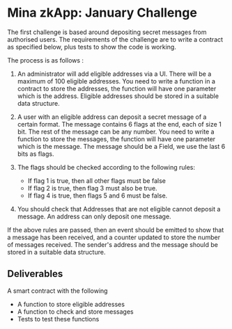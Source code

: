 # Mina zkApp: January Challenge

The first challenge is based around depositing secret
messages from authorised users.
The requirements of the challenge are to write a contract as
specified below, plus tests to show the code is working.

The process is as follows :

1. An administrator will add eligible addresses via a UI.
There will be a maximum of 100 eligible addresses.
You need to write a function in a contract to store the
addresses, the function will have one parameter which is
the address.
Eligible addresses should be stored in a suitable data
structure.

2. A user with an eligible address can deposit a secret
message of a certain format.
The message contains 6 flags at the end, each of size 1
bit. The rest of the message can be any number.
You need to write a function to store the messages, the
function will have one parameter which is the message.
The message should be a Field, we use the last 6 bits as
flags.

3. The flags should be checked according to the following
rules:

   - If flag 1 is true, then all other flags must be false
   - If flag 2 is true, then flag 3 must also be true.
   - If flag 4 is true, then flags 5 and 6 must be false.

4. You should check that
Addresses that are not eligible cannot deposit a
message. An address can only deposit one message.

If the above rules are passed, then an event should be
emitted to show that a message has been received, and a
counter updated to store the number of messages received.
The sender's address and the message should be stored in a
suitable data structure.

## Deliverables

A smart contract with the following

- A function to store eligible addresses
- A function to check and store messages
- Tests to test these functions
